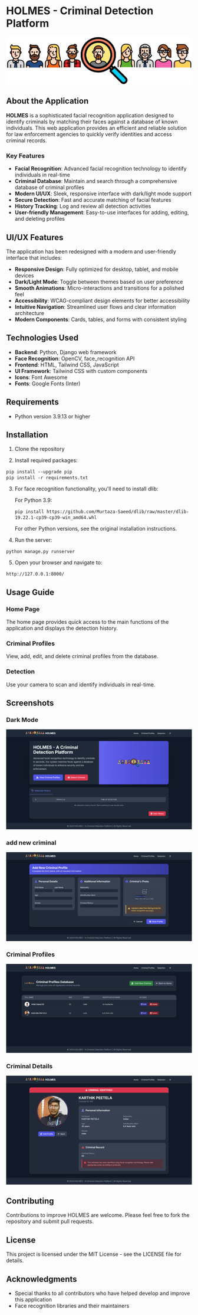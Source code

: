 # HOLMES - Criminal Detection Platform

![HOLMES Logo](static/img/logo.png)

## About the Application

**HOLMES** is a sophisticated facial recognition application designed to identify criminals by matching their faces against a database of known individuals. This web application provides an efficient and reliable solution for law enforcement agencies to quickly verify identities and access criminal records.

### Key Features

- **Facial Recognition**: Advanced facial recognition technology to identify individuals in real-time
- **Criminal Database**: Maintain and search through a comprehensive database of criminal profiles
- **Modern UI/UX**: Sleek, responsive interface with dark/light mode support
- **Secure Detection**: Fast and accurate matching of facial features
- **History Tracking**: Log and review all detection activities
- **User-friendly Management**: Easy-to-use interfaces for adding, editing, and deleting profiles

## UI/UX Features

The application has been redesigned with a modern and user-friendly interface that includes:

- **Responsive Design**: Fully optimized for desktop, tablet, and mobile devices
- **Dark/Light Mode**: Toggle between themes based on user preference
- **Smooth Animations**: Micro-interactions and transitions for a polished feel
- **Accessibility**: WCAG-compliant design elements for better accessibility
- **Intuitive Navigation**: Streamlined user flows and clear information architecture
- **Modern Components**: Cards, tables, and forms with consistent styling

## Technologies Used

- **Backend**: Python, Django web framework
- **Face Recognition**: OpenCV, face_recognition API
- **Frontend**: HTML, Tailwind CSS, JavaScript
- **UI Framework**: Tailwind CSS with custom components
- **Icons**: Font Awesome
- **Fonts**: Google Fonts (Inter)

## Requirements

- Python version 3.9.13 or higher

## Installation

1. Clone the repository

2. Install required packages:
```
pip install --upgrade pip
pip install -r requirements.txt
```

3. For face recognition functionality, you'll need to install dlib:

   For Python 3.9:
   ```
   pip install https://github.com/Murtaza-Saeed/dlib/raw/master/dlib-19.22.1-cp39-cp39-win_amd64.whl
   ```

   For other Python versions, see the original installation instructions.

4. Run the server:
```
python manage.py runserver
```

5. Open your browser and navigate to:
```
http://127.0.0.1:8000/
```

## Usage Guide

### Home Page
The home page provides quick access to the main functions of the application and displays the detection history.

### Criminal Profiles
View, add, edit, and delete criminal profiles from the database.

### Detection
Use your camera to scan and identify individuals in real-time.

## Screenshots

### Dark Mode
![Dark Mode](Screenshots/homepage.jpg)

### add new criminal
![add new criminal](Screenshots/add_new_criminal.jpg)

### Criminal Profiles
![Profiles](Screenshots/criminal_profiles.jpg)

### Criminal Details
![Details](Screenshots/criminal_identified.jpg)

## Contributing

Contributions to improve HOLMES are welcome. Please feel free to fork the repository and submit pull requests.

## License

This project is licensed under the MIT License - see the LICENSE file for details.

## Acknowledgments

- Special thanks to all contributors who have helped develop and improve this application
- Face recognition libraries and their maintainers